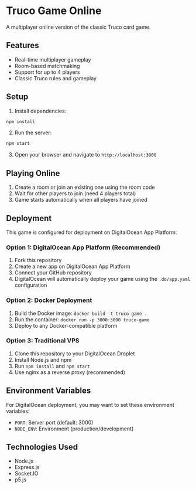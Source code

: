 # Truco Game Online

A multiplayer online version of the classic Truco card game.

## Features

- Real-time multiplayer gameplay
- Room-based matchmaking
- Support for up to 4 players
- Classic Truco rules and gameplay

## Setup

1. Install dependencies:
```bash
npm install
```

2. Run the server:
```bash
npm start
```

3. Open your browser and navigate to `http://localhost:3000`

## Playing Online

1. Create a room or join an existing one using the room code
2. Wait for other players to join (need 4 players total)
3. Game starts automatically when all players have joined

## Deployment

This game is configured for deployment on DigitalOcean App Platform:

### Option 1: DigitalOcean App Platform (Recommended)
1. Fork this repository
2. Create a new app on DigitalOcean App Platform
3. Connect your GitHub repository
4. DigitalOcean will automatically deploy your game using the `.do/app.yaml` configuration

### Option 2: Docker Deployment
1. Build the Docker image: `docker build -t truco-game .`
2. Run the container: `docker run -p 3000:3000 truco-game`
3. Deploy to any Docker-compatible platform

### Option 3: Traditional VPS
1. Clone this repository to your DigitalOcean Droplet
2. Install Node.js and npm
3. Run `npm install` and `npm start`
4. Use nginx as a reverse proxy (recommended)

## Environment Variables

For DigitalOcean deployment, you may want to set these environment variables:
- `PORT`: Server port (default: 3000)
- `NODE_ENV`: Environment (production/development)

## Technologies Used

- Node.js
- Express.js
- Socket.IO
- p5.js
